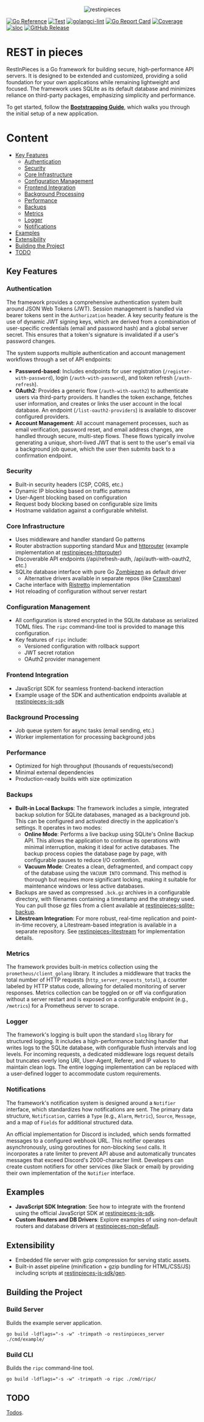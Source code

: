 <p align="center"><img alt="restinpieces" src="doc/logo.png"/></p>

[![Go Reference](https://pkg.go.dev/badge/github.com/caasmo/restinpieces)](https://pkg.go.dev/github.com/caasmo/restinpieces)
[![Test](https://github.com/caasmo/restinpieces/actions/workflows/test.yml/badge.svg)](https://github.com/caasmo/restinpieces/actions/workflows/test.yml) 
[![golangci-lint](https://github.com/caasmo/restinpieces/actions/workflows/golangci-lint.yml/badge.svg)](https://github.com/caasmo/restinpieces/actions/workflows/golangci-lint.yml)
[![Go Report Card](https://goreportcard.com/badge/github.com/caasmo/restinpieces)](https://goreportcard.com/report/github.com/caasmo/restinpieces)
[![Coverage](.github/badges/coverage.svg)](https://github.com/caasmo/restinpieces/actions/workflows/test.yml)
[![sloc](.github/badges/sloc.svg)](https://github.com/caasmo/restinpieces/actions/workflows/sloc.yml)
[![GitHub Release](https://img.shields.io/badge/built_with-Go-00ADD8.svg?style=flat)]()

# REST in pieces

RestInPieces is a Go framework for building secure, high-performance API servers. It is designed to be extended and customized, providing a solid foundation for your own applications while remaining lightweight and focused. The framework uses SQLite as its default database and minimizes reliance on third-party packages, emphasizing simplicity and performance.

To get started, follow the **[Bootstrapping Guide](doc/bootstrap.md)**, which walks you through the initial setup of a new application.


# Content

- [Key Features](#key-features)
  - [Authentication](#authentication)
  - [Security](#security)
  - [Core Infrastructure](#core-infrastructure)
  - [Configuration Management](#configuration-management)
  - [Frontend Integration](#frontend-integration)
  - [Background Processing](#background-processing)
  - [Performance](#performance)
  - [Backups](#backups)
  - [Metrics](#metrics)
  - [Logger](#logger)
  - [Notifications](#notifications)
- [Examples](#examples)
- [Extensibility](#extensibility)
- [Building the Project](#building-the-project)
- [TODO](#todo)

## Key Features

### Authentication
The framework provides a comprehensive authentication system built around JSON Web Tokens (JWT). Session management is handled via bearer tokens sent in the `Authorization` header. A key security feature is the use of dynamic JWT signing keys, which are derived from a combination of user-specific credentials (email and password hash) and a global server secret. This ensures that a token's signature is invalidated if a user's password changes.

The system supports multiple authentication and account management workflows through a set of API endpoints:

- **Password-based**: Includes endpoints for user registration (`/register-with-password`), login (`/auth-with-password`), and token refresh (`/auth-refresh`).
- **OAuth2**: Provides a generic flow (`/auth-with-oauth2`) to authenticate users via third-party providers. It handles the token exchange, fetches user information, and creates or links the user account in the local database. An endpoint (`/list-oauth2-providers`) is available to discover configured providers.
- **Account Management**: All account management processes, such as email verification, password reset, and email address changes, are handled through secure, multi-step flows. These flows typically involve generating a unique, short-lived JWT that is sent to the user's email via a background job queue, which the user then submits back to a confirmation endpoint.

### Security
- Built-in security headers (CSP, CORS, etc.)
- Dynamic IP blocking based on traffic patterns
- User-Agent blocking based on configuration
- Request body blocking based on configurable size limits
- Hostname validation against a configurable whitelist.

### Core Infrastructure
- Uses middleware and handler standard Go patterns
- Router abstraction supporting standard Mux and [httprouter](https://github.com/julienschmidt/httprouter) (example implementation at [restinpieces-httprouter](https://github.com/caasmo/restinpieces-httprouter))
- Discoverable API endpoints (/api/refresh-auth, /api/auth-with-oauth2, etc.)
- SQLite database interface with pure Go [Zombiezen](https://github.com/zombiezen/go-sqlite) as default driver
  - Alternative drivers available in separate repos (like [Crawshaw](https://github.com/caasmo/restinpieces-sqlite-crawshaw))
- Cache interface with [Ristretto](https://github.com/dgraph-io/ristretto) implementation
- Hot reloading of configuration without server restart

### Configuration Management
- All configuration is stored encrypted in the SQLite database as serialized TOML files. The `ripc` command-line tool is provided to manage this configuration.
- Key features of `ripc` include:
  - Versioned configuration with rollback support
  - JWT secret rotation
  - OAuth2 provider management


### Frontend Integration
- JavaScript SDK for seamless frontend-backend interaction
- Example usage of the SDK and authentication endpoints available at [restinpieces-js-sdk](https://github.com/caasmo/restinpieces-js-sdk)

### Background Processing  
- Job queue system for async tasks (email sending, etc.)
- Worker implementation for processing background jobs

### Performance
- Optimized for high throughput (thousands of requests/second)
- Minimal external dependencies
- Production-ready builds with size optimization

### Backups
- **Built-in Local Backups**: The framework includes a simple, integrated backup solution for SQLite databases, managed as a background job. This can be configured and activated directly in the application's settings. It operates in two modes:
  - **Online Mode**: Performs a live backup using SQLite's Online Backup API. This allows the application to continue its operations with minimal interruption, making it ideal for active databases. The backup process copies the database page by page, with configurable pauses to reduce I/O contention.
  - **Vacuum Mode**: Creates a clean, defragmented, and compact copy of the database using the `VACUUM INTO` command. This method is thorough but requires more significant locking, making it suitable for maintenance windows or less active databases.
- Backups are saved as compressed `.bck.gz` archives in a configurable directory, with filenames containing a timestamp and the strategy used. You can pull those gz files from a client available at [restinpieces-sqlite-backup](https://github.com/caasmo/restinpieces-sqlite-backup/tree/master/cmd/client).
- **Litestream Integration**: For more robust, real-time replication and point-in-time recovery, a Litestream-based integration is available in a separate repository. See [restinpieces-litestream](https://github.com/caasmo/restinpieces-litestream) for implementation details.

### Metrics
The framework provides built-in metrics collection using the `prometheus/client_golang` library. It includes a middleware that tracks the total number of HTTP requests (`http_server_requests_total`), a counter labeled by HTTP status code, allowing for detailed monitoring of server responses. Metrics collection can be toggled on or off via configuration without a server restart and is exposed on a configurable endpoint (e.g., `/metrics`) for a Prometheus server to scrape.

### Logger
The framework's logging is built upon the standard `slog` library for structured logging. It includes a high-performance batching handler that writes logs to the SQLite database, with configurable flush intervals and log levels. For incoming requests, a dedicated middleware logs request details but truncates overly long URI, User-Agent, Referer, and IP values to maintain clean logs. The entire logging implementation can be replaced with a user-defined logger to accommodate custom requirements.

### Notifications

The framework's notification system is designed around a `Notifier` interface, which standardizes how notifications are sent. The primary data structure, `Notification`, carries a `Type` (e.g., `Alarm`, `Metric`), `Source`, `Message`, and a map of `Fields` for additional structured data.

An official implementation for Discord is included, which sends formatted messages to a configured webhook URL. This notifier operates asynchronously, using goroutines for non-blocking `Send` calls. It incorporates a rate limiter to prevent API abuse and automatically truncates messages that exceed Discord's 2000-character limit. Developers can create custom notifiers for other services (like Slack or email) by providing their own implementation of the `Notifier` interface.

## Examples

- **JavaScript SDK Integration**: See how to integrate with the frontend using the official JavaScript SDK at [restinpieces-js-sdk](https://github.com/caasmo/restinpieces-js-sdk).
- **Custom Routers and DB Drivers**: Explore examples of using non-default routers and database drivers at [restinpieces-non-default](https://github.com/caasmo/restinpieces-non-default).

## Extensibility
- Embedded file server with gzip compression for serving static assets.
- Built-in asset pipeline (minification + gzip bundling for HTML/CSS/JS) including scripts at [restinpieces-js-sdk/gen](https://github.com/caasmo/restinpieces-js-sdk/tree/master/gen).

## Building the Project

### Build Server

Builds the example server application.

    go build -ldflags="-s -w" -trimpath -o restinpieces_server ./cmd/example/

### Build CLI

Builds the `ripc` command-line tool.

    go build -ldflags="-s -w" -trimpath -o ripc ./cmd/ripc/

## TODO

[Todos](doc/TODO.md).
